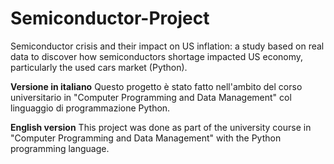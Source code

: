 # Semiconductor-Project
Semiconductor crisis and their impact on US inflation: a study based on real data to discover how semiconductors shortage impacted US economy, particularly the used cars market (Python).

**Versione in italiano**
Questo progetto è stato fatto nell'ambito del corso universitario in "Computer Programming and Data Management" col linguaggio di programmazione Python.

**English version**
This project was done as part of the university course in "Computer Programming and Data Management" with the Python programming language.
